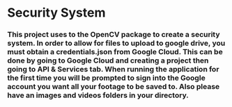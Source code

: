 # Security System

### This project uses to the OpenCV package to create a security system. In order to allow for files to upload to google drive, you must obtain a credentials.json from Google Cloud. This can be done by going to Google Cloud and creating a project then going to API & Services tab. When running the application for the first time you will be prompted to sign into the Google account you want all your footage to be saved to. Also please have an images and videos folders in your directory.
